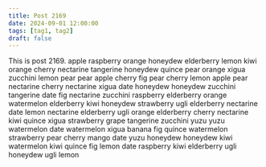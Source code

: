 ```yaml
---
title: Post 2169
date: 2024-09-01 12:00:00
tags: [tag1, tag2]
draft: false
---
```

This is post 2169.
apple
raspberry
orange
honeydew
elderberry
lemon
kiwi
orange
cherry
nectarine
tangerine
honeydew
quince
pear
orange
xigua
zucchini
lemon
pear
pear
apple
cherry
fig
pear
cherry
lemon
apple
pear
nectarine
cherry
nectarine
xigua
date
honeydew
honeydew
zucchini
tangerine
date
fig
nectarine
zucchini
raspberry
elderberry
orange
watermelon
elderberry
kiwi
honeydew
strawberry
ugli
elderberry
nectarine
date
lemon
nectarine
elderberry
ugli
orange
elderberry
cherry
nectarine
kiwi
quince
xigua
strawberry
grape
tangerine
zucchini
yuzu
yuzu
watermelon
date
watermelon
xigua
banana
fig
quince
watermelon
strawberry
pear
cherry
mango
date
yuzu
honeydew
honeydew
kiwi
watermelon
kiwi
quince
fig
lemon
date
raspberry
kiwi
elderberry
ugli
honeydew
ugli
lemon
